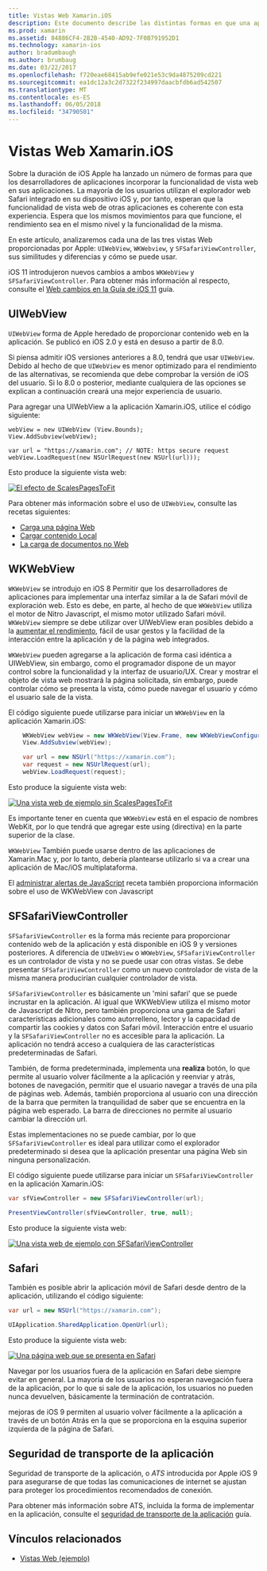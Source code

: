 ```yaml
---
title: Vistas Web Xamarin.iOS
description: Este documento describe las distintas formas en que una aplicación de Xamarin.iOS puede mostrar el contenido web. Se trata de UIWebView, WKWebView, SFSafariViewController, Safari y seguridad de transporte de la aplicación.
ms.prod: xamarin
ms.assetid: 84886CF4-2B2B-4540-AD92-7F0B791952D1
ms.technology: xamarin-ios
author: bradumbaugh
ms.author: brumbaug
ms.date: 03/22/2017
ms.openlocfilehash: f720eae68415ab9efe021e53c9da4875209cd221
ms.sourcegitcommit: ea1dc12a3c2d7322f234997daacbfdb6ad542507
ms.translationtype: MT
ms.contentlocale: es-ES
ms.lasthandoff: 06/05/2018
ms.locfileid: "34790501"
---
```

# <a name="web-views-in-xamarinios"></a>Vistas Web Xamarin.iOS

Sobre la duración de iOS Apple ha lanzado un número de formas para que los desarrolladores de aplicaciones incorporar la funcionalidad de vista web en sus aplicaciones. La mayoría de los usuarios utilizan el explorador web Safari integrado en su dispositivo iOS y, por tanto, esperan que la funcionalidad de vista web de otras aplicaciones es coherente con esta experiencia. Espera que los mismos movimientos para que funcione, el rendimiento sea en el mismo nivel y la funcionalidad de la misma.

En este artículo, analizaremos cada una de las tres vistas Web proporcionadas por Apple: `UIWebView`, `WKWebview`, y `SFSafariViewController`, sus similitudes y diferencias y cómo se puede usar. 

iOS 11 introdujeron nuevos cambios a ambos `WKWebView` y `SFSafariViewController`. Para obtener más información al respecto, consulte el [Web cambios en la Guía de iOS 11](~/ios/platform/introduction-to-ios11/web.md) guía.

## <a name="uiwebview"></a>UIWebView

`UIWebView` forma de Apple heredado de proporcionar contenido web en la aplicación. Se publicó en iOS 2.0 y está en desuso a partir de 8.0.

Si piensa admitir iOS versiones anteriores a 8.0, tendrá que usar `UIWebView`. Debido al hecho de que `UIWebView` es menor optimizado para el rendimiento de las alternativas, se recomienda que debe comprobar la versión de iOS del usuario. Si lo 8.0 o posterior, mediante cualquiera de las opciones se explican a continuación creará una mejor experiencia de usuario.
 
Para agregar una UIWebView a la aplicación Xamarin.iOS, utilice el código siguiente:
 
```
webView = new UIWebView (View.Bounds);
View.AddSubview(webView);

var url = "https://xamarin.com"; // NOTE: https secure request
webView.LoadRequest(new NSUrlRequest(new NSUrl(url)));
```

Esto produce la siguiente vista web:

[![](uiwebview-images/webview.png "El efecto de ScalesPagesToFit")](uiwebview-images/webview.png#lightbox)

Para obtener más información sobre el uso de `UIWebView`, consulte las recetas siguientes:


- [Carga una página Web](https://developer.xamarin.com/recipes/ios/content_controls/web_view/load_a_web_page/)
- [Cargar contenido Local](https://developer.xamarin.com/recipes/ios/content_controls/web_view/load_local_content/)
- [La carga de documentos no Web](https://developer.xamarin.com/recipes/ios/content_controls/web_view/load_non-web_documents/)

## <a name="wkwebview"></a>WKWebView

`WKWebView` se introdujo en iOS 8 Permitir que los desarrolladores de aplicaciones para implementar una interfaz similar a la de Safari móvil de exploración web. Esto es debe, en parte, al hecho de que `WKWebView` utiliza el motor de Nitro Javascript, el mismo motor utilizado Safari móvil. `WKWebView` siempre se debe utilizar over UIWebView eran posibles debido a la [aumentar el rendimiento](http://blog.initlabs.com/post/100113463211/wkwebview-vs-uiwebview), fácil de usar gestos y la facilidad de la interacción entre la aplicación y de la página web integrados.
  
`WKWebView` pueden agregarse a la aplicación de forma casi idéntica a UIWebView, sin embargo, como el programador dispone de un mayor control sobre la funcionalidad y la interfaz de usuario/UX. Crear y mostrar el objeto de vista web mostrará la página solicitada, sin embargo, puede controlar cómo se presenta la vista, cómo puede navegar el usuario y cómo el usuario sale de la vista.  

El código siguiente puede utilizarse para iniciar un `WKWebView` en la aplicación Xamarin.iOS:

```csharp
    WKWebView webView = new WKWebView(View.Frame, new WKWebViewConfiguration());
    View.AddSubview(webView);

    var url = new NSUrl("https://xamarin.com");
    var request = new NSUrlRequest(url);
    webView.LoadRequest(request);
```

Esto produce la siguiente vista web:

[![](uiwebview-images/wkwebview.png "Una vista web de ejemplo sin ScalesPagesToFit")](uiwebview-images/wkwebview.png#lightbox)

Es importante tener en cuenta que `WKWebView` está en el espacio de nombres WebKit, por lo que tendrá que agregar este using (directiva) en la parte superior de la clase.

`WKWebView` También puede usarse dentro de las aplicaciones de Xamarin.Mac y, por lo tanto, debería plantearse utilizarlo si va a crear una aplicación de Mac/iOS multiplataforma.

El [administrar alertas de JavaScript](https://developer.xamarin.com/recipes/ios/content_controls/web_view/handle_javascript_alerts/) receta también proporciona información sobre el uso de WKWebView con Javascript

<a name="safariviewcontroller" />

## <a name="sfsafariviewcontroller"></a>SFSafariViewController
 
 `SFSafariViewController` es la forma más reciente para proporcionar contenido web de la aplicación y está disponible en iOS 9 y versiones posteriores. A diferencia de `UIWebView` o `WKWebView`, `SFSafariViewController` es un controlador de vista y no se puede usar con otras vistas. Se debe presentar `SFSafariViewController` como un nuevo controlador de vista de la misma manera producirían cualquier controlador de vista.
 
 `SFSafariViewController` es básicamente un 'mini safari' que se puede incrustar en la aplicación. Al igual que WKWebView utiliza el mismo motor de Javascript de Nitro, pero también proporciona una gama de Safari características adicionales como autorrelleno, lector y la capacidad de compartir las cookies y datos con Safari móvil. Interacción entre el usuario y la `SFSafariViewController` no es accesible para la aplicación. La aplicación no tendrá acceso a cualquiera de las características predeterminadas de Safari.
 
También, de forma predeterminada, implementa una **realiza** botón, lo que permite al usuario volver fácilmente a la aplicación y reenviar y atrás, botones de navegación, permitir que el usuario navegar a través de una pila de páginas web. Además, también proporciona al usuario con una dirección de la barra que permiten la tranquilidad de saber que se encuentra en la página web esperado. La barra de direcciones no permite al usuario cambiar la dirección url. 

Estas implementaciones no se puede cambiar, por lo que `SFSafariViewController` es ideal para utilizar como el explorador predeterminado si desea que la aplicación presentar una página Web sin ninguna personalización.

El código siguiente puede utilizarse para iniciar un `SFSafariViewController` en la aplicación Xamarin.iOS:

```csharp
var sfViewController = new SFSafariViewController(url);

PresentViewController(sfViewController, true, null);
```

Esto produce la siguiente vista web:

[![](uiwebview-images/sfsafariviewcontroller.png "Una vista web de ejemplo con SFSafariViewController")](uiwebview-images/sfsafariviewcontroller.png#lightbox)

## <a name="safari"></a>Safari

También es posible abrir la aplicación móvil de Safari desde dentro de la aplicación, utilizando el código siguiente:

```csharp
var url = new NSUrl("https://xamarin.com");

UIApplication.SharedApplication.OpenUrl(url);

```

Esto produce la siguiente vista web:

[![](uiwebview-images/safari.png "Una página web que se presenta en Safari")](uiwebview-images/safari.png#lightbox)

Navegar por los usuarios fuera de la aplicación en Safari debe siempre evitar en general. La mayoría de los usuarios no esperan navegación fuera de la aplicación, por lo que si sale de la aplicación, los usuarios no pueden nunca devuelven, básicamente la terminación de contratación.

mejoras de iOS 9 permiten al usuario volver fácilmente a la aplicación a través de un botón Atrás en la que se proporciona en la esquina superior izquierda de la página de Safari.

## <a name="app-transport-security"></a>Seguridad de transporte de la aplicación

Seguridad de transporte de la aplicación, o *ATS* introducida por Apple iOS 9 para asegurarse de que todas las comunicaciones de internet se ajustan para proteger los procedimientos recomendados de conexión.

Para obtener más información sobre ATS, incluida la forma de implementar en la aplicación, consulte el [seguridad de transporte de la aplicación](~/ios/app-fundamentals/ats.md) guía.

## <a name="related-links"></a>Vínculos relacionados

- [Vistas Web (ejemplo)](https://developer.xamarin.com/samples/monotouch/WebView/)
